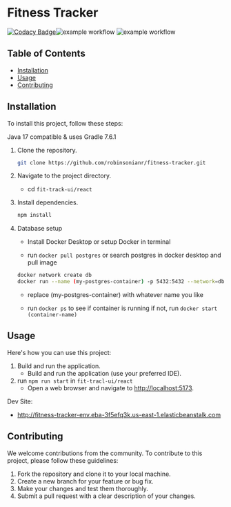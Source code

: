 # Fitness Tracker

[![Codacy Badge](https://app.codacy.com/project/badge/Grade/2da72f82744a4ef682f455cd080f427f)](https://app.codacy.com/gh/robinsonianr/fitness-tracker/dashboard?utm_source=gh&utm_medium=referral&utm_content=&utm_campaign=Badge_grade)![example workflow](https://github.com/robinsonianr/fitness-tracker/actions/workflows/backend-cd.yml/badge.svg) ![example workflow](https://github.com/robinsonianr/fitness-tracker/actions/workflows/frontend-cd.yml/badge.svg)

## Table of Contents

-   [Installation](#installation)
-   [Usage](#usage)
-   [Contributing](#contributing)


## Installation
To install this project, follow these steps:

Java 17 compatible & uses Gradle 7.6.1

1.  Clone the repository.
    ```sh
    git clone https://github.com/robinsonianr/fitness-tracker.git
    ```
   
2.  Navigate to the project directory.
    -   cd `fit-track-ui/react`

3.  Install dependencies.
    ```sh
    npm install
    ```
   
4. Database setup
   -   Install Docker Desktop or setup Docker in terminal
     
   -   run `docker pull postgres` or search postgres in docker desktop and pull image
       
   ```sh
   docker network create db
   docker run --name (my-postgres-container) -p 5432:5432 --network=db -v dbdata:/var/lib/postgres/data -e POSTGRES_PASSWORD=root -e POSTGRES_DB=robinsonir -d postgres
   ```

   -   replace (my-postgres-container) with whatever name you like
      
   -   run `docker ps` to see if container is running if not, run `docker start (container-name)`


## Usage

Here's how you can use this project:
1. Build and run the application.
   -   Build and run the application (use your preferred IDE).
2. run `npm run start` in `fit-tracl-ui/react` 
   -   Open a web browser and navigate to [http://localhost:5173](http://localhost:5173).

Dev Site:
-   http://fitness-tracker-env.eba-3f5efq3k.us-east-1.elasticbeanstalk.com


## Contributing

We welcome contributions from the community. To contribute to this project, please follow these guidelines:

1.  Fork the repository and clone it to your local machine.
2.  Create a new branch for your feature or bug fix.
3.  Make your changes and test them thoroughly.
4.  Submit a pull request with a clear description of your changes.
